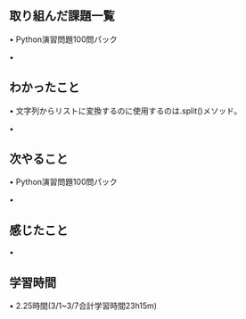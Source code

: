 ## 取り組んだ課題一覧
• Python演習問題100問パック

• 

## わかったこと
• 文字列からリストに変換するのに使用するのは.split()メソッド。

		

• 

## 次やること
•  Python演習問題100問パック

• 

## 感じたこと
• 

## 学習時間
• 2.25時間(3/1~3/7合計学習時間23h15m)